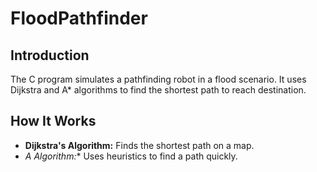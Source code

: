 # FloodPathfinder

## Introduction
The C program simulates a pathfinding robot in a flood scenario. It uses Dijkstra and A* algorithms to find the shortest path to reach destination.

## How It Works
- **Dijkstra's Algorithm:** Finds the shortest path on a map.
- **A* Algorithm:** Uses heuristics to find a path quickly.
